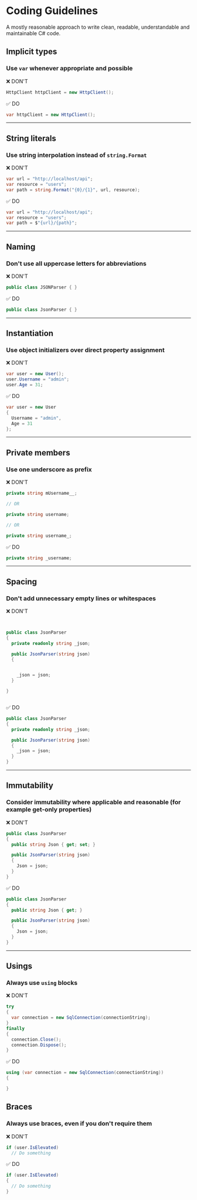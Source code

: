 # Coding Guidelines

A mostly reasonable approach to write clean, readable, understandable and maintainable C# code.

## Implicit types

### Use `var` whenever appropriate and possible

❌ DON'T
```C#
HttpClient httpClient = new HttpClient();
```

✅ DO
```C#
var httpClient = new HttpClient();
```

---

## String literals

### Use string interpolation instead of `string.Format`

❌ DON'T
```C#
var url = "http://localhost/api";
var resource = "users";
var path = string.Format("{0}/{1}", url, resource);
```

✅ DO
```C#
var url = "http://localhost/api";
var resource = "users";
var path = $"{url}/{path}";
```

---

## Naming

### Don't use all uppercase letters for abbreviations

❌ DON'T
```C#
public class JSONParser { }
```

✅ DO
```C#
public class JsonParser { }
```

---

## Instantiation

### Use object initializers over direct property assignment

❌ DON'T
```C#
var user = new User();
user.Username = "admin";
user.Age = 31;
```

✅ DO
```C#
var user = new User
{
  Username = "admin",
  Age = 31
};
```

---

## Private members

### Use one underscore as prefix

❌ DON'T
```C#
private string mUsername__;

// OR

private string username;

// OR

private string username_;
```

✅ DO
```C#
private string _username;
```

---

## Spacing

### Don't add unnecessary empty lines or whitespaces

❌ DON'T
```C#


public class JsonParser
{
  private readonly string _json;

  public JsonParser(string json)
  {


    _json = json;
  }

}



```

✅ DO
```C#
public class JsonParser
{
  private readonly string _json;

  public JsonParser(string json)
  {
    _json = json;
  }
}
```

---

## Immutability

### Consider immutability where applicable and reasonable (for example get-only properties)

❌ DON'T
```C#
public class JsonParser
{
  public string Json { get; set; }

  public JsonParser(string json)
  {
    Json = json;
  }
}
```

✅ DO
```C#
public class JsonParser
{
  public string Json { get; }

  public JsonParser(string json)
  {
    Json = json;
  }
}
```

---

## Usings

### Always use `using` blocks

❌ DON'T
```C#
try
{
  var connection = new SqlConnection(connectionString);
}
finally
{
  connection.Close();
  connection.Dispose();
}
```

✅ DO
```C#
using (var connection = new SqlConnection(connectionString))
{

}
```

## Braces

### **Always** use braces, even if you don't require them

❌ DON'T
```C#
if (user.IsElevated)
  // Do something
```

✅ DO
```C#
if (user.IsElevated)
{
  // Do something
}
```
